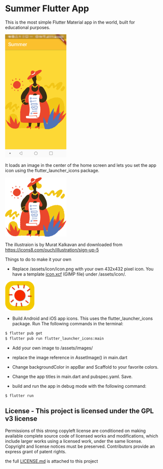 # Summer Flutter App

This is the most simple Flutter Material app in the world, built for educational purposes.


<img src="screenshots/summer-home.png" width="200px" alt="Summer app by @tailorvj screenshot">

It loads an image in the center of the home screen and lets you set the app icon using the flutter_launcher_icons package. 

<img src="assets/images/sunup.png" width="200px" alt="Sign Up 5 by Murat Kalkavan">

The illustraion is by Murat Kalkavan and downloaded from https://icons8.com/ouch/illustration/sign-up-5

Things to do to make it your own

* Replace /assets/icon/icon.png with your own 432x432 pixel icon. You have a template [icon.xcf](/assets/icon/icon.xcf) (GIMP file) under /assets/icon/.

<img src="assets/icon/icon.png" width="96px" alt="Summer app icon 432x432 pixels">

* Build Android and iOS app icons. This uses the flutter_launcher_icons package. Run The following commands in the terminal: 

```bash
$ flutter pub get
$ flutter pub run flutter_launcher_icons:main
```

* Add your own image to /assets/images/

* replace the image reference in AssetImage() in main.dart

* Change backgroundColor in appBar and Scaffold to your favorite colors.

* Change the app titles in main.dart and pubspec.yaml. Save.

* build and run the app in debug mode with the following command:

```bash
$ flutter run
```

## License - This project is licensed under the GPL v3 license

Permissions of this strong copyleft license are conditioned on making available complete source code of licensed works and modifications, which include larger works using a licensed work, under the same license. Copyright and license notices must be preserved. Contributors provide an express grant of patent rights.

the full [LICENSE.md](LICENSE.md) is attached to this project